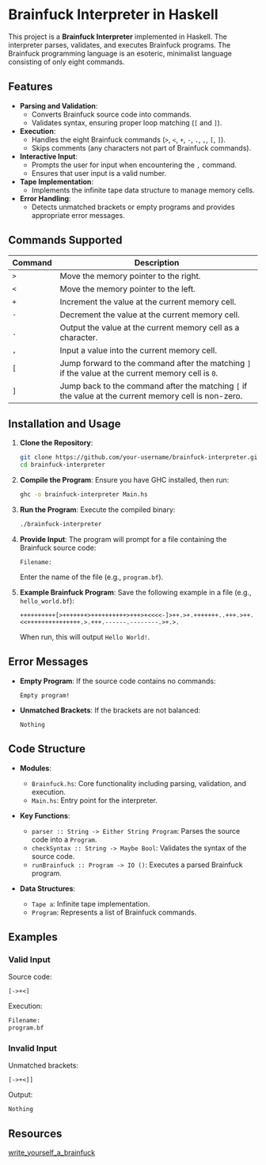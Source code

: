 
# Brainfuck Interpreter in Haskell

This project is a **Brainfuck Interpreter** implemented in Haskell. The interpreter parses, validates, and executes Brainfuck programs. The Brainfuck programming language is an esoteric, minimalist language consisting of only eight commands.

## Features

- **Parsing and Validation**:
  - Converts Brainfuck source code into commands.
  - Validates syntax, ensuring proper loop matching (`[` and `]`).
- **Execution**:
  - Handles the eight Brainfuck commands (`>`, `<`, `+`, `-`, `.`, `,`, `[`, `]`).
  - Skips comments (any characters not part of Brainfuck commands).
- **Interactive Input**:
  - Prompts the user for input when encountering the `,` command.
  - Ensures that user input is a valid number.
- **Tape Implementation**:
  - Implements the infinite tape data structure to manage memory cells.
- **Error Handling**:
  - Detects unmatched brackets or empty programs and provides appropriate error messages.

## Commands Supported

| Command | Description                                                      |
|---------|------------------------------------------------------------------|
| `>`     | Move the memory pointer to the right.                           |
| `<`     | Move the memory pointer to the left.                            |
| `+`     | Increment the value at the current memory cell.                 |
| `-`     | Decrement the value at the current memory cell.                 |
| `.`     | Output the value at the current memory cell as a character.     |
| `,`     | Input a value into the current memory cell.                     |
| `[`     | Jump forward to the command after the matching `]` if the value at the current memory cell is `0`. |
| `]`     | Jump back to the command after the matching `[` if the value at the current memory cell is non-zero. |

## Installation and Usage

1. **Clone the Repository**:
   ```bash
   git clone https://github.com/your-username/brainfuck-interpreter.git
   cd brainfuck-interpreter
   ```

2. **Compile the Program**:
   Ensure you have GHC installed, then run:
   ```bash
   ghc -o brainfuck-interpreter Main.hs
   ```

3. **Run the Program**:
   Execute the compiled binary:
   ```bash
   ./brainfuck-interpreter
   ```

4. **Provide Input**:
   The program will prompt for a file containing the Brainfuck source code:
   ```
   Filename:
   ```

   Enter the name of the file (e.g., `program.bf`).

5. **Example Brainfuck Program**:
   Save the following example in a file (e.g., `hello_world.bf`):
   ```brainfuck
   ++++++++++[>+++++++>++++++++++>+++>+<<<<-]>++.>+.+++++++..+++.>++.<<+++++++++++++++.>.+++.------.--------.>+.>.
   ```

   When run, this will output `Hello World!`.

## Error Messages

- **Empty Program**:
  If the source code contains no commands:
  ```
  Empty program!
  ```
- **Unmatched Brackets**:
  If the brackets are not balanced:
  ```
  Nothing
  ```

## Code Structure

- **Modules**:
  - `Brainfuck.hs`: Core functionality including parsing, validation, and execution.
  - `Main.hs`: Entry point for the interpreter.

- **Key Functions**:
  - `parser :: String -> Either String Program`: Parses the source code into a `Program`.
  - `checkSyntax :: String -> Maybe Bool`: Validates the syntax of the source code.
  - `runBrainfuck :: Program -> IO ()`: Executes a parsed Brainfuck program.

- **Data Structures**:
  - `Tape a`: Infinite tape implementation.
  - `Program`: Represents a list of Brainfuck commands.

## Examples

### Valid Input
Source code:
```brainfuck
[->+<]
```

Execution:
```bash
Filename:
program.bf
```

### Invalid Input
Unmatched brackets:
```brainfuck
[->+<]]
```

Output:
```
Nothing
```

## Resources
[write_yourself_a_brainfuck](https://github.com/quchen/articles/blob/master/write_yourself_a_brainfuck.md)
